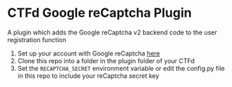 # CTFd Google reCaptcha Plugin

A plugin which adds the Google reCaptcha v2 backend code to the user registration function

1. Set up your account with Google reCaptcha [here](https://www.google.com/recaptcha/)
2. Clone this repo into a folder in the plugin folder of your CTFd
3. Set the `RECAPTCHA_SECRET` environment variable or edit the config.py file in this repo to include your reCaptcha secret key
